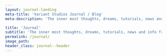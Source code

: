 ```yaml
---
layout: journal-landing
meta-title: 'Variant Studios Journal / Blog'
meta-description: 'The inner most thoughts, dreams, tutorials, news and info from the Variant Studios team. Check out our journal / blog to stay in the loop.'

title: 'Journal'
subtitle: 'The inner most thoughts, dreams, tutorials, news and info from the Variant Studios team.'
permalink: /journal/
image_path: 
header_class: journal--header
---
```


